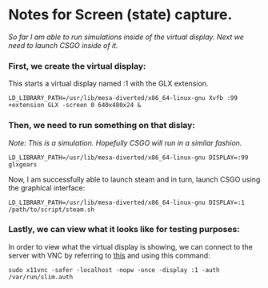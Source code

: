 # Notes for Screen (state) capture.
*So far I am able to run simulations inside of the virtual display. Next we need to launch CSGO inside of it.*

### First, we create the virtual display:

This starts a virtual display named :1 with the GLX extension.

```
LD_LIBRARY_PATH=/usr/lib/mesa-diverted/x86_64-linux-gnu Xvfb :99 +extension GLX -screen 0 640x480x24 & 
 ```
 
### Then, we need to run something on that dislay:
 
 *Note: This is a simulation. Hopefully CSGO will run in a similar fashion.*
 
 ```
LD_LIBRARY_PATH=/usr/lib/mesa-diverted/x86_64-linux-gnu DISPLAY=:99 glxgears
 ```
 
 Now, I am successfully able to launch steam and in turn, launch CSGO using the graphical interface:
 
 ```
 LD_LIBRARY_PATH=/usr/lib/mesa-diverted/x86_64-linux-gnu DISPLAY=:1 /path/to/script/steam.sh
 ```
 
### Lastly, we can view what it looks like for testing purposes:
 
 In order to view what the virtual display is showing, we can connect to the server with VNC by referring to [this](https://www.howopensource.com/2014/10/connect-to-linux-desktop-from-windows/) and using this command:
 ```
 sudo x11vnc -safer -localhost -nopw -once -display :1 -auth /var/run/slim.auth
 ```
